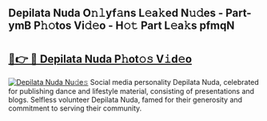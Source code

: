 ## Depilata Nuda O𝚗𝚕yf𝚊ns L𝚎a𝚔ed N𝚞𝚍es - Part-ymB P𝚑𝚘tos Vi𝚍𝚎o - H𝚘𝚝 Part L𝚎a𝚔s pfmqN

# <h2><a href="http://kf1g9gs.oniu.top/?m=Depilata+Nuda">🔗👉 🔴 Depilata Nuda P𝚑ot𝚘𝚜 V𝚒d𝚎o</a></h2>

[![Depilata Nuda Nu𝚍e𝚜](https://i.imgur.com/0qMVB7G.gif)](http://kf1g9gs.oniu.top/?m=Depilata+Nuda)
Social media personality Depilata Nuda, celebrated for publishing dance and lifestyle material, consisting of presentations and blogs. Selfless volunteer Depilata Nuda, famed for their generosity and commitment to serving their community.  
